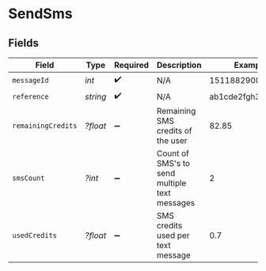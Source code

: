 # SendSms


## Fields

| Field                                         | Type                                          | Required                                      | Description                                   | Example                                       |
| --------------------------------------------- | --------------------------------------------- | --------------------------------------------- | --------------------------------------------- | --------------------------------------------- |
| `messageId`                                   | *int*                                         | :heavy_check_mark:                            | N/A                                           | 1511882900176220                              |
| `reference`                                   | *string*                                      | :heavy_check_mark:                            | N/A                                           | ab1cde2fgh3i4jklmno                           |
| `remainingCredits`                            | *?float*                                      | :heavy_minus_sign:                            | Remaining SMS credits of the user             | 82.85                                         |
| `smsCount`                                    | *?int*                                        | :heavy_minus_sign:                            | Count of SMS's to send multiple text messages | 2                                             |
| `usedCredits`                                 | *?float*                                      | :heavy_minus_sign:                            | SMS credits used per text message             | 0.7                                           |